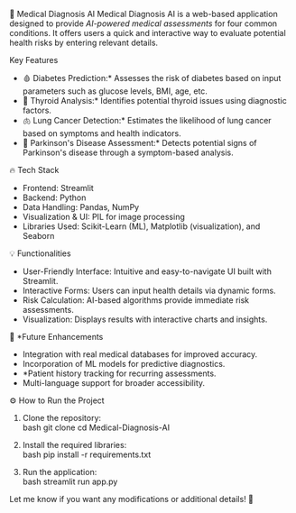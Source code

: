 
 🏥 Medical Diagnosis AI
Medical Diagnosis AI is a web-based application designed to provide *AI-powered medical assessments* for four common conditions. It offers users a quick and interactive way to evaluate potential health risks by entering relevant details. 



Key Features
- 🩸 Diabetes Prediction:* Assesses the risk of diabetes based on input parameters such as glucose levels, BMI, age, etc.  
- 🦋 Thyroid Analysis:* Identifies potential thyroid issues using diagnostic factors.  
- 🫁 Lung Cancer Detection:* Estimates the likelihood of lung cancer based on symptoms and health indicators.  
- 🧠 Parkinson's Disease Assessment:* Detects potential signs of Parkinson's disease through a symptom-based analysis.  



 🔥 Tech Stack
- Frontend: Streamlit  
- Backend: Python  
- Data Handling: Pandas, NumPy  
- Visualization & UI: PIL for image processing  
- Libraries Used: Scikit-Learn (ML), Matplotlib (visualization), and Seaborn  

 💡 Functionalities
- User-Friendly Interface: Intuitive and easy-to-navigate UI built with Streamlit.  
- Interactive Forms: Users can input health details via dynamic forms.  
- Risk Calculation: AI-based algorithms provide immediate risk assessments.  
- Visualization: Displays results with interactive charts and insights.  



🚀 *Future Enhancements
- Integration with real medical databases for improved accuracy.  
- Incorporation of ML models for predictive diagnostics.  
- *Patient history tracking for recurring assessments.  
- Multi-language support for broader accessibility.  



⚙ How to Run the Project
1. Clone the repository:  
   bash
   git clone <repository-link>
   cd Medical-Diagnosis-AI
   
2. Install the required libraries:  
   bash
   pip install -r requirements.txt
   
3. Run the application:  
   bash
   streamlit run app.py
   



 Let me know if you want any modifications or additional details! 🚀
